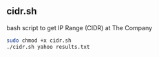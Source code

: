 ## cidr.sh 
bash script to get IP Range (CIDR) at The Company <br>
```bash
sudo chmod +x cidr.sh
./cidr.sh yahoo results.txt
 ```
